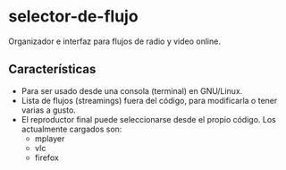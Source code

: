 selector-de-flujo
=================

Organizador e interfaz para flujos de radio y video online.

Características
---------------
* Para ser usado desde una consola (terminal) en GNU/Linux.
* Lista de flujos (streamings) fuera del código, para modificarla o tener varias a gusto.
* El reproductor final puede seleccionarse desde el propio código. Los actualmente cargados son: 
  + mplayer
  + vlc
  + firefox
